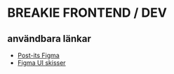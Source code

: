 # BREAKIE FRONTEND / DEV

## användbara länkar

- [Post-its Figma](https://www.figma.com/file/HM3ueAJ9GFHlDY3iISn5FI/Toolie-2022?node-id=0%3A1)
- [Figma UI skisser](https://www.figma.com/file/b458QeWuLJqlBoudQITgX3/Toolie-2021)
